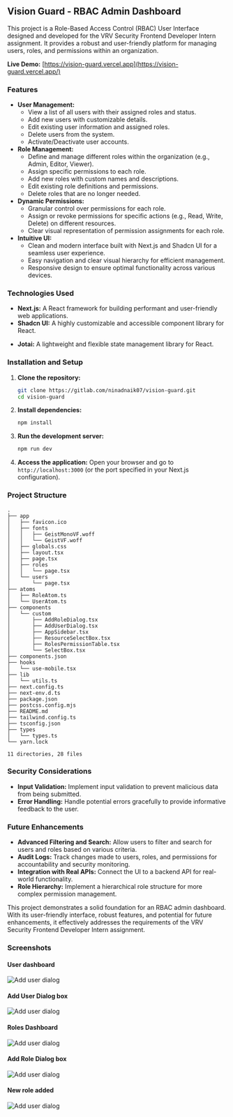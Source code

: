 ## Vision Guard - RBAC Admin Dashboard

This project is a Role-Based Access Control (RBAC) User Interface designed and developed for the VRV Security Frontend Developer Intern assignment. It provides a robust and user-friendly platform for managing users, roles, and permissions within an organization.

**Live Demo:** [https://vision-guard.vercel.app](https://vision-guard.vercel.app/)

### Features

- **User Management:**
  - View a list of all users with their assigned roles and status.
  - Add new users with customizable details.
  - Edit existing user information and assigned roles.
  - Delete users from the system.
  - Activate/Deactivate user accounts.
- **Role Management:**
  - Define and manage different roles within the organization (e.g., Admin, Editor, Viewer).
  - Assign specific permissions to each role.
  - Add new roles with custom names and descriptions.
  - Edit existing role definitions and permissions.
  - Delete roles that are no longer needed.
- **Dynamic Permissions:**
  - Granular control over permissions for each role.
  - Assign or revoke permissions for specific actions (e.g., Read, Write, Delete) on different resources.
  - Clear visual representation of permission assignments for each role.
- **Intuitive UI:**
  - Clean and modern interface built with Next.js and Shadcn UI for a seamless user experience.
  - Easy navigation and clear visual hierarchy for efficient management.
  - Responsive design to ensure optimal functionality across various devices.

### Technologies Used

- **Next.js:** A React framework for building performant and user-friendly web applications.
- **Shadcn UI:** A highly customizable and accessible component library for React.

* **Jotai:** A lightweight and flexible state management library for React.

### Installation and Setup

1. **Clone the repository:**

   ```bash
   git clone https://gitlab.com/ninadnaik07/vision-guard.git
   cd vision-guard
   ```

2. **Install dependencies:**

   ```bash
   npm install
   ```

3. **Run the development server:**

   ```bash
   npm run dev
   ```

4. **Access the application:**
   Open your browser and go to `http://localhost:3000` (or the port specified in your Next.js configuration).

### Project Structure

```
.
├── app
│   ├── favicon.ico
│   ├── fonts
│   │   ├── GeistMonoVF.woff
│   │   └── GeistVF.woff
│   ├── globals.css
│   ├── layout.tsx
│   ├── page.tsx
│   ├── roles
│   │   └── page.tsx
│   └── users
│       └── page.tsx
├── atoms
│   ├── RoleAtom.ts
│   └── UserAtom.ts
├── components
│   └── custom
│       ├── AddRoleDialog.tsx
│       ├── AddUserDialog.tsx
│       ├── AppSidebar.tsx
│       ├── ResourceSelectBox.tsx
│       ├── RolesPermissionTable.tsx
│       └── SelectBox.tsx
├── components.json
├── hooks
│   └── use-mobile.tsx
├── lib
│   └── utils.ts
├── next.config.ts
├── next-env.d.ts
├── package.json
├── postcss.config.mjs
├── README.md
├── tailwind.config.ts
├── tsconfig.json
├── types
│   └── types.ts
└── yarn.lock

11 directories, 28 files

```

### Security Considerations

- **Input Validation:** Implement input validation to prevent malicious data from being submitted.
- **Error Handling:** Handle potential errors gracefully to provide informative feedback to the user.

### Future Enhancements

- **Advanced Filtering and Search:** Allow users to filter and search for users and roles based on various criteria.
- **Audit Logs:** Track changes made to users, roles, and permissions for accountability and security monitoring.
- **Integration with Real APIs:** Connect the UI to a backend API for real-world functionality.
- **Role Hierarchy:** Implement a hierarchical role structure for more complex permission management.

This project demonstrates a solid foundation for an RBAC admin dashboard. With its user-friendly interface, robust features, and potential for future enhancements, it effectively addresses the requirements of the VRV Security Frontend Developer Intern assignment.

### Screenshots

#### User dashboard

![Add user dialog](./public/screenshots/userdashboard.png)

#### Add User Dialog box

![Add user dialog](./public/screenshots/adduser.png)

#### Roles Dashboard

![Add user dialog](./public/screenshots/rolesdashboard.png)

#### Add Role Dialog box

![Add user dialog](./public/screenshots/createrole.png)

#### New role added

![Add user dialog](./public/screenshots/newroleadded.png)
